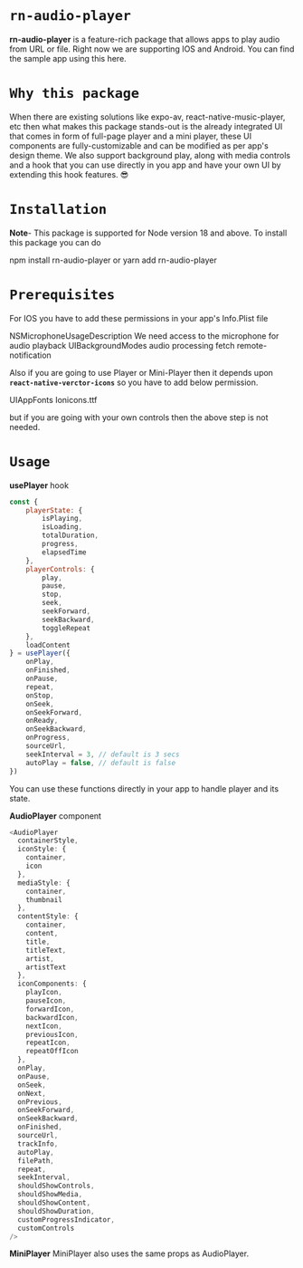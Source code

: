 # **`rn-audio-player`** 
**rn-audio-player** is a feature-rich package that allows apps to play audio from URL or file. Right now we are supporting IOS and Android. You can find the sample app using this here.

# **`Why this package`**
When there are existing solutions like expo-av, react-native-music-player, etc then what makes this package stands-out is the already integrated UI that comes in form of full-page player and a mini player, these UI components are fully-customizable and can be modified as per app's design theme. We also support background play, along with media controls and a hook that you can use directly in you app and have your own UI by extending this hook features. 😎

# **`Installation`**
**Note**- This package is supported for Node version 18 and above.
To install this package you can do 

npm install rn-audio-player
or 
yarn add rn-audio-player

# **`Prerequisites`**

For IOS you have to add these permissions in your app's Info.Plist file 

<key>NSMicrophoneUsageDescription</key>
<string>We need access to the microphone for audio playback</string>
<key>UIBackgroundModes</key>
<array>
    <string>audio</string>
    <string>processing</string>
    <string>fetch</string>
    <string>remote-notification</string>
</array>

Also if you are going to use Player or Mini-Player then it depends upon **`react-native-verctor-icons`** so you have to add below permission.

<key>UIAppFonts</key>
<array>
    <string>Ionicons.ttf</string>
</array>

but if you are going with your own controls then the above step is not needed.

# **`Usage`**

**usePlayer** hook

```javascript
const {
    playerState: {
        isPlaying,
        isLoading,
        totalDuration,
        progress,
        elapsedTime
    },
    playerControls: {
        play,
        pause,
        stop,
        seek,
        seekForward,
        seekBackward,
        toggleRepeat
    },
    loadContent
} = usePlayer({
    onPlay,
    onFinished,
    onPause,
    repeat,
    onStop,
    onSeek,
    onSeekForward,
    onReady,
    onSeekBackward,
    onProgress,
    sourceUrl,
    seekInterval = 3, // default is 3 secs
    autoPlay = false, // default is false
})
```

You can use these functions directly in your app to handle player and its state.

**AudioPlayer** component

```javascript
<AudioPlayer
  containerStyle,
  iconStyle: {
    container,
    icon
  },
  mediaStyle: {
    container,
    thumbnail
  },
  contentStyle: {
    container,
    content,
    title,
    titleText,
    artist,
    artistText
  },
  iconComponents: {
    playIcon,
    pauseIcon,
    forwardIcon,
    backwardIcon,
    nextIcon,
    previousIcon,
    repeatIcon,
    repeatOffIcon
  },
  onPlay,
  onPause,
  onSeek,
  onNext,
  onPrevious,
  onSeekForward,
  onSeekBackward,
  onFinished,
  sourceUrl,
  trackInfo,
  autoPlay,
  filePath,
  repeat,
  seekInterval,
  shouldShowControls,
  shouldShowMedia,
  shouldShowContent,
  shouldShowDuration,
  customProgressIndicator,
  customControls
/>
```

**MiniPlayer**
MiniPlayer also uses the same props as AudioPlayer.